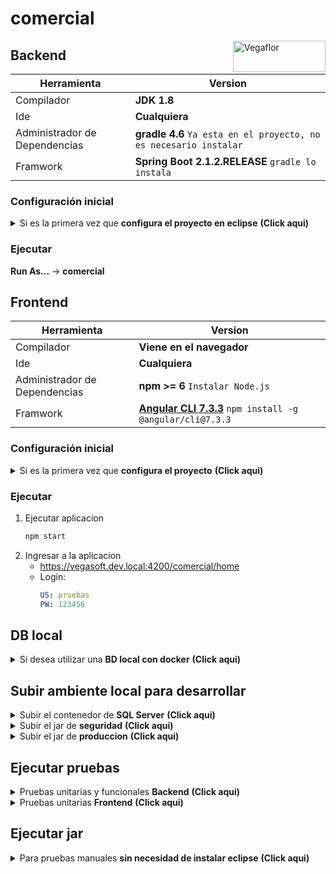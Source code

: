 # comercial

<img src="https://le-cdn.website-editor.net/4aa03d26578c4b949aa4f65e52d7e4c0/dms3rep/multi/opt/Logo+Vegaflor+copy-4df30103-320w.png" align="right" alt="Vegaflor" width="148" height="50">

## Backend
| Herramienta | Version |
| ------ | ------ |
| Compilador | **JDK 1.8** |
| Ide | **Cualquiera** |
| Administrador de Dependencias | **gradle 4.6** `Ya esta en el proyecto, no es necesario instalar` |
| Framwork | **Spring Boot 2.1.2.RELEASE** `gradle lo instala` |

### Configuración inicial
<details><summary>Si es la primera vez que <b>configura el proyecto en eclipse</b>  <b>(Click aqui)</b></summary>

1. Descargar el proyecto **[comun]** al mismo nivel de comercial.
2. En eclipse para gradle 4.6 se debe instalar el plugin:
    ```sh
    https://dist.springsource.com/release/TOOLS/gradle
    ```
3. **Import...** -> **Gradle (STS)** -> **Gradle (STS) Project** `Se usara la version de gradle que esta dentro del proyecto configurada: gradle/wrapper/gradle-wrapper.properties`
4. Instalar lombok `en caso de que el Ide no lo tenga instalado`
    <details><summary><b>En eclipse</b>  <b>(Click aqui)</b></summary>

    * Ir al proyecto `comercial-backend-comando-aplicacion`
    * En `Gradle Dependencies`
    * Click derecho en el jar: `lombok-1.16.18.jar`
    * **Run As** -> **Java Application**
    * En la ventana de instalacion de lombok, seleccionar el eclipse e instalar
    </details>

5. Configurar arranque:
    * **En eclipse** -> **Run** -> **Run Configurations**
    * Click derecho en **Java Application** -> **New Configuration**
    * Diligenciar:
        ```yaml
        Name: comercial
        Project: comercial-backend
        Main class: com.vegaflor.core.Application
        Arguments -> VM arguments: -Dspring.profiles.active=local
        Apply -> Run
        ```
</details>

### Ejecutar
**Run As...** -> **comercial**

[comun]: https://github.com/grupovegaflor/comun

## Frontend
| Herramienta | Version |
| ------ | ------ |
| Compilador | **Viene en el navegador** |
| Ide | **Cualquiera** |
| Administrador de Dependencias | **npm >= 6** `Instalar Node.js` |
| Framwork | **[Angular CLI 7.3.3]** `npm install -g @angular/cli@7.3.3` |

### Configuración inicial
<details><summary>Si es la primera vez que <b>configura el proyecto</b>  <b>(Click aqui)</b></summary>

1. Instalar el [token] para importar el comun-frontend
    * En https://github.com/ ir a **Settings** -> **Developer settings** -> **Personal access tokens** -> **Generate new token**
    * Reemplazar **<TOKEN_HERE>** por el token y ejecutar
        ```sh
        git config --global url."https://<TOKEN_HERE>:x-oauth-basic@github.com/".insteadOf https://x-oauth-basic@github.com/
        ```
2. Instalar Dependencias. **Pendiente:** `npm notice created a lockfile as package-lock.json. You should commit this file.`
    ```sh
    npm install
    ```
3. Agregar al archivo **Hosts** el dominio local
    ```yaml
    127.0.0.1	vegasoft.dev.local
    ```
    * [En MAC]
4. Modificar en el archivo **environment.ts** las propiedades: (**Pendiente** simplificar proceso, ya que el archivo no se puede ignorar)
    ```diff
    APLICACION: 2,
    -  URLCognito: `https://vegasoftdevelop.auth.us-east-1.amazoncognito.com/login?response_type=code&client_id=3uplh7kivsv4965k6apsoo9jk9&redirect_uri=https://qa-vegasoft.grupovegaflor.com`,
    -  URLCognitoLogout: 'https://vegasoftdevelop.auth.us-east-1.amazoncognito.com/logout?client_id=3uplh7kivsv4965k6apsoo9jk9&logout_uri=https://qa-vegasoft.grupovegaflor.com/',
    +  URLCognito: `https://vegasoftdevelop.auth.us-east-1.amazoncognito.com/login?response_type=code&client_id=3uplh7kivsv4965k6apsoo9jk9&redirect_uri=https://vegasoft.dev.local:4200`,
    +  URLCognitoLogout: 'https://vegasoftdevelop.auth.us-east-1.amazoncognito.com/logout?client_id=3uplh7kivsv4965k6apsoo9jk9&logout_uri=https://vegasoft.dev.local:4200/',
    URLCognitoProd: `https://vegasoft.auth.us-east-1.amazoncognito.com/login?response_type=code&client_id=3rorht6dgibjpg1ucr761mq2rb&redirect_uri=https://vegasoft.grupovegaflor.com`,
    URLCognitoLogoutProd: 'https://vegasoft.auth.us-east-1.amazoncognito.com/logout?client_id=3rorht6dgibjpg1ucr761mq2rb&logout_uri=https://vegasoft.grupovegaflor.com/'
    ```
</details>

### Ejecutar
1. Ejecutar aplicacion
    ```sh
    npm start
    ```
2. Ingresar a la aplicacion
    * https://vegasoft.dev.local:4200/comercial/home
    * Login:
        ```yaml
        US: pruebas
        PW: 123456
        ```

[Angular CLI 7.3.3]: https://victorroblesweb.es/2018/11/20/instalar-angular-7-paso-a-paso/
[token]: https://stackoverflow.com/questions/23210437/npm-install-private-github-repositories-by-dependency-in-package-json
[En MAC]: https://www.hostinet.com/formacion/hosting-alojamiento/editar-archivo-hosts-mac-os-x-macos/

## DB local
<details><summary>Si desea utilizar una <b>BD local con docker</b>  <b>(Click aqui)</b></summary>

1. Instalar docker
2. Correr imagen de [SQL Server]
    ```sh
    docker run -e 'ACCEPT_EULA=Y' -e 'SA_PASSWORD=1035911044' -p 1433:1433 -d mcr.microsoft.com/mssql/server:2017-CU8-ubuntu
    ```
    <details><summary><b>Pequeño manual de docker</b>  <b>(Click aqui)</b></summary>

    * Instanciar una **imagen** en un nuevo **contenedor**
        ```sh
        docker run ...
        ```
    * Detener **contenedor**
        ```sh
        docker stop <NAME_CONTAINER>
        ```
    * Ver todos los **contenedores** detenidos
        ```sh
        docker ps -a
        ```
    * Reanudar **contenedor**
        ```sh
        docker start <NAME_CONTAINER>
        ```
    * Borrar **contenedor** `Previamente se debe detener`
        ```sh
        docker rm <NAME_CONTAINER>
        ```
    </details>

3. Copiar el **BackUp de la BD** en el contenedor de Docker
    * Buscar el nombre del contenedor
        ```sh
        docker ps
        ```
    * Reemplazar **<NAME_CONTAINER>** por el nombre del contenedor y ejecutar
        ```sh
        docker exec -it <NAME_CONTAINER> mkdir /var/opt/mssql/backup
        ```
    * Reemplazar **<ROUTE_BACKUP>** por la ruta del **BackUp de la BD** y ejecutar
        ```sh
        docker cp <ROUTE_BACKUP>.bak <NAME_CONTAINER>:/var/opt/mssql/backup
        ```
4. Instalar cliente
    * En MAC es recomendado el [Azure Data Studio]
        * Instar el [cliente Azure Data Studio]
        * Habilitar el Azure Data Studio para [Restaurar BD]
        * Restaurar la BD a partir del [BackUp]
5. Datos BD
    ```yaml
    BD: VegaSoftDB
    US: sa
    PW: 1035911044
    PT: 1433
    ```
6. Validar en el archivo **application-local.yml** que las propiedades concuerden:
    ```yaml
    jdbcUrl: jdbc:sqlserver://localhost;databaseName=VegaSoftDB
    username: sa
    password: 1035911044

    spring.flyway.url: jdbc:sqlserver://localhost;databaseName=VegaSoftDB
    spring.flyway.user: sa
    spring.flyway.password: 1035911044
    ```
</details>

[SQL Server]: https://hub.docker.com/_/microsoft-mssql-server
[Azure Data Studio]: https://docs.microsoft.com/en-us/sql/azure-data-studio/quickstart-sql-server?view=sql-server-ver15
[cliente Azure Data Studio]: https://www.quackit.com/sql_server/mac/install_azure_data_studio_on_a_mac.cfm
[Restaurar BD]: https://techcommunity.microsoft.com/t5/sql-server-engine/sql-operation-studio-enable-preview-features-azure-data-studio/m-p/1090921
[BackUp]: https://www.quackit.com/sql_server/mac/how_to_restore_a_bak_file_using_azure_data_studio.cfm

## Subir ambiente local para desarrollar
<details><summary>Subir el contenedor de <b>SQL Server</b>  <b>(Click aqui)</b></summary>

* Buscar el **contenedor**
    ```sh
    docker ps -a
    ```
* Reanudar **contenedor** `en caso de estar detenido`
    ```sh
    docker start <NAME_CONTAINER>
    ```
</details>

<details><summary>Subir el jar de <b>seguridad</b>  <b>(Click aqui)</b></summary>

* En una **consola** ubicarse en la ruta del proyecto **seguridad/seguridad**
* **Compilar** con el **gradlew** `En caso de error de permisos ejecutar "chmod +x gradlew"`
    ```sh
    ./gradlew build -x test
    ```
* Ejecutar **jar**
    ```sh
    java -Dspring.profiles.active=local -jar build/libs/seguridad-0.0.1-SNAPSHOT.jar
    ```
</details>

<details><summary>Subir el jar de <b>produccion</b>  <b>(Click aqui)</b></summary>

* En una **consola** ubicarse en la ruta del proyecto **produccion/produccion-backend**
* **Compilar** con la version de **gradle 4.6**
    ```sh
    gradle build -x test
    ```
* Ejecutar **jar**
    ```sh
    java -Dspring.profiles.active=local -jar build/libs/produccion-backend-0.0.1-SNAPSHOT.jar
    ```
</details>

## Ejecutar pruebas
<details><summary>Pruebas unitarias y funcionales <b>Backend</b>  <b>(Click aqui)</b></summary>

* Cambiar en los **2** archivos **application.yml** las propiedades: (**Pendiente** simplificar proceso, ya que el archivo no se puede ignorar)
    ```diff
    datasource:
        driver-class-name: com.microsoft.sqlserver.jdbc.SQLServerDriver
        type: com.zaxxer.hikari.HikariDataSource 
    -      jdbcUrl: jdbc:sqlserver://db.qa;databaseName=VegaSoftDB_Test
    -      username: ENC(kZSO1rhscG3+iT1QuiG/2FCXr3VnWLx9)
    -      password: ENC(2Y3MWX2OltEVy5+4gR+V7AaDBROJpEyw)
    +      jdbcUrl: jdbc:sqlserver://localhost;databaseName=VegaSoftDB
    +      username: sa
    +      password: 1035911044
        hikari:
            poolName: pool
    ```
* En una **consola** ubicarse en la ruta del proyecto **comercial/comercial-backend**
* **Ejecutar test** con la version de **gradle 4.6**
    ```sh
    gradle --stacktrace test
    ```
</details>

<details><summary>Pruebas unitarias <b>Frontend</b>  <b>(Click aqui)</b></summary>

* En una **consola** ubicarse en la ruta del proyecto **comercial/comercial-frontend**
* **Ejecutar test**
    ```sh
    ng test --watch=false --browsers ChromeHeadless --code-coverage
    ```
</details>

## Ejecutar jar
<details><summary>Para pruebas manuales <b>sin necesidad de instalar eclipse</b>  <b>(Click aqui)</b></summary>

* En una **consola** ubicarse en la ruta del proyecto **comercial/comercial-backend**
* **Compilar** con la version de **gradle 4.6**
    ```sh
    gradle clean build -x test
    ```
* Ejecutar **jar**
    ```sh
    java -Dspring.profiles.active=local -jar build/libs/comercial-0.0.1-SNAPSHOT.jar
    ```
</details>
